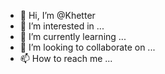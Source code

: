 - 👋 Hi, I’m @Khetter
- 👀 I’m interested in ...
- 🌱 I’m currently learning ...
- 💞️ I’m looking to collaborate on ...
- 📫 How to reach me ...

<!---
Khetter/Khetter is a ✨ special ✨ repository because its `README.md` (this file) appears on your GitHub profile.
You can click the Preview link to take a look at your changes.
--->
